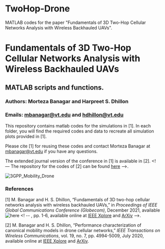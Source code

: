 # TwoHop-Drone
MATLAB codes for the paper "Fundamentals of 3D Two-Hop Cellular Networks Analysis with Wireless Backhauled UAVs".


# Fundamentals of 3D Two-Hop Cellular Networks Analysis with Wireless Backhauled UAVs

## MATLAB scripts and functions.

### Authors: Morteza Banagar and Harpreet S. Dhillon

### Emails: mbanagar@vt.edu and hdhillon@vt.edu

This repository contains matlab codes for the simulations in [1]. In each folder, you will find the required codes and data to recreate all simulation plots provided in [1].

Please cite [1] for reusing these codes and contact Morteza Banagar at mbanagar@vt.edu if you have any questions.

The extended journal version of the conference in [1] is available in [2]. <! –– The repository for the codes of [2] can be found [here](https://github.com/stochastic-geometry/3D-TwoHop-Drone) -->.

![3GPP_Mobility_Drone](https://github.com/stochastic-geometry/3GPP-Mobility-Drone/blob/d434d82f31828277b01c4673e8594621ba1ba96c/3GPP_Mobility_Drone.JPG)


### References

[1] M. Banagar and H. S. Dhillon, “Fundamentals of 3D two-hop cellular networks analysis with wireless backhauled UAVs,” in <i>Proceedings of IEEE Global Communications Conference (Globecom)</i>, December 2021, available ![here]()
<! -- , pp. 1-6, available online at [IEEE Xplore](https://ieeexplore.ieee.org/document/9013645) and [ArXiv](https://arxiv.org/abs/1905.00972) -->.

[2] M. Banagar and H. S. Dhillon, “Performance characterization of canonical mobility models in drone cellular networks,” <i>IEEE Transactions on Wireless Communications</i>, vol. 19, no. 7, pp. 4994-5009, July 2020, available online at [IEEE Xplore](https://ieeexplore.ieee.org/document/9078878) and [ArXiv](https://arxiv.org/abs/1908.05243).

